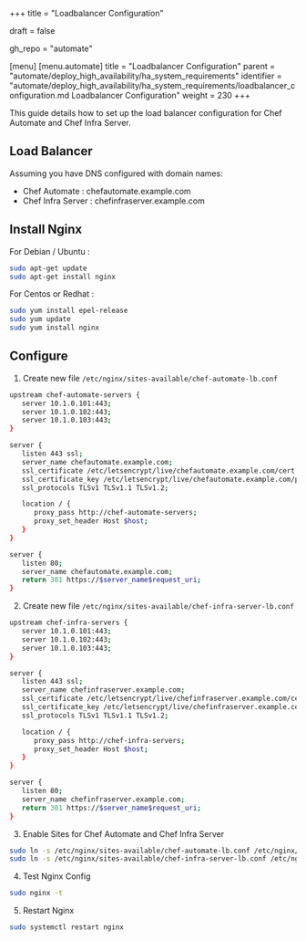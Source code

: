 +++
title = "Loadbalancer Configuration"

draft = false

gh_repo = "automate"

[menu]
  [menu.automate]
    title = "Loadbalancer Configuration"
    parent = "automate/deploy_high_availability/ha_system_requirements"
    identifier = "automate/deploy_high_availability/ha_system_requirements/loadbalancer_configuration.md Loadbalancer Configuration"
    weight = 230
+++

This guide details how to set up the load balancer configuration for Chef Automate and Chef Infra Server.


## Load Balancer

Assuming you have DNS configured with domain names:
- Chef Automate : chefautomate.example.com
- Chef Infra Server : chefinfraserver.example.com

## Install Nginx

For Debian / Ubuntu :
```bash
sudo apt-get update  
sudo apt-get install nginx 
```
For Centos or Redhat :
```bash
sudo yum install epel-release 
sudo yum update 
sudo yum install nginx 
```

## Configure

1. Create new file `/etc/nginx/sites-available/chef-automate-lb.conf`
```bash
upstream chef-automate-servers {
   server 10.1.0.101:443; 
   server 10.1.0.102:443;
   server 10.1.0.103:443;
}

server {
   listen 443 ssl;
   server_name chefautomate.example.com;
   ssl_certificate /etc/letsencrypt/live/chefautomate.example.com/cert.pem;
   ssl_certificate_key /etc/letsencrypt/live/chefautomate.example.com/privkey.pem;
   ssl_protocols TLSv1 TLSv1.1 TLSv1.2;

   location / {
      proxy_pass http://chef-automate-servers;
      proxy_set_header Host $host;
   }
}

server {
   listen 80;
   server_name chefautomate.example.com;
   return 301 https://$server_name$request_uri;
}
```

2. Create new file `/etc/nginx/sites-available/chef-infra-server-lb.conf`
```bash
upstream chef-infra-servers {
   server 10.1.0.101:443; 
   server 10.1.0.102:443;
   server 10.1.0.103:443;
}

server {
   listen 443 ssl;
   server_name chefinfraserver.example.com;
   ssl_certificate /etc/letsencrypt/live/chefinfraserver.example.com/cert.pem;
   ssl_certificate_key /etc/letsencrypt/live/chefinfraserver.example.com/privkey.pem;
   ssl_protocols TLSv1 TLSv1.1 TLSv1.2;

   location / {
      proxy_pass http://chef-infra-servers;
      proxy_set_header Host $host;
   }
}

server {
   listen 80;
   server_name chefinfraserver.example.com;
   return 301 https://$server_name$request_uri;
}
```

3. Enable Sites for Chef Automate and Chef Infra Server
```bash
sudo ln -s /etc/nginx/sites-available/chef-automate-lb.conf /etc/nginx/sites-enabled/
sudo ln -s /etc/nginx/sites-available/chef-infra-server-lb.conf /etc/nginx/sites-enabled/
```

4. Test Nginx Config
```bash
sudo nginx -t
```

5. Restart Nginx
```bash
sudo systemctl restart nginx
```
